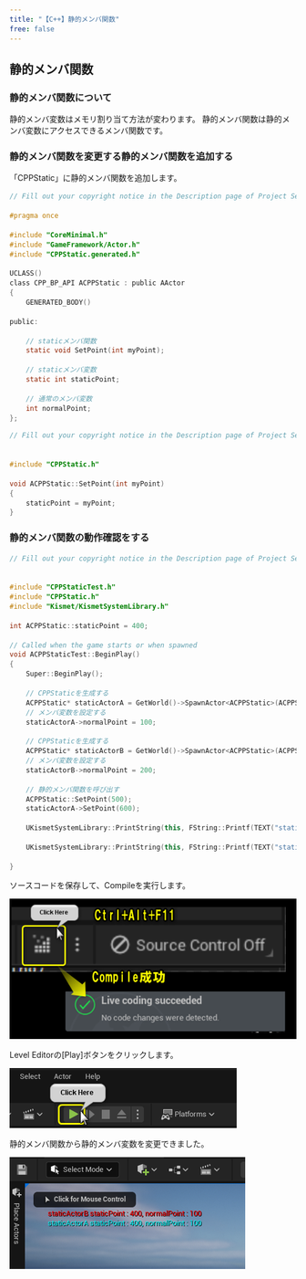```yaml
---
title: "【C++】静的メンバ関数"
free: false
---
```


## 静的メンバ関数

### 静的メンバ関数について

静的メンバ変数はメモリ割り当て方法が変わります。
静的メンバ関数は静的メンバ変数にアクセスできるメンバ関数です。


### 静的メンバ関数を変更する静的メンバ関数を追加する

「CPPStatic」に静的メンバ関数を追加します。

```cpp:CPPStatic.h
// Fill out your copyright notice in the Description page of Project Settings.

#pragma once

#include "CoreMinimal.h"
#include "GameFramework/Actor.h"
#include "CPPStatic.generated.h"

UCLASS()
class CPP_BP_API ACPPStatic : public AActor
{
	GENERATED_BODY()
	
public:
	
	// staticメンバ関数
	static void SetPoint(int myPoint);

	// staticメンバ変数
	static int staticPoint;

	// 通常のメンバ変数
	int normalPoint;
};

```

```cpp:CPPParentVirtual.cpp
// Fill out your copyright notice in the Description page of Project Settings.


#include "CPPStatic.h"

void ACPPStatic::SetPoint(int myPoint)
{
	staticPoint = myPoint;
}

```

### 静的メンバ関数の動作確認をする


```cpp:CPPStaticTest.cpp
// Fill out your copyright notice in the Description page of Project Settings.


#include "CPPStaticTest.h"
#include "CPPStatic.h"
#include "Kismet/KismetSystemLibrary.h"

int ACPPStatic::staticPoint = 400;

// Called when the game starts or when spawned
void ACPPStaticTest::BeginPlay()
{
	Super::BeginPlay();

	// CPPStaticを生成する
	ACPPStatic* staticActorA = GetWorld()->SpawnActor<ACPPStatic>(ACPPStatic::StaticClass());
	// メンバ変数を設定する
	staticActorA->normalPoint = 100;

	// CPPStaticを生成する
	ACPPStatic* staticActorB = GetWorld()->SpawnActor<ACPPStatic>(ACPPStatic::StaticClass());
	// メンバ変数を設定する
	staticActorB->normalPoint = 200;

	// 静的メンバ関数を呼び出す
	ACPPStatic::SetPoint(500);
	staticActorA->SetPoint(600);

	UKismetSystemLibrary::PrintString(this, FString::Printf(TEXT("staticActorA staticPoint : %d, normalPoint : %d"), ACPPStatic::staticPoint, staticActorA->normalPoint), true, true, FColor::Cyan, 10.f);

	UKismetSystemLibrary::PrintString(this, FString::Printf(TEXT("staticActorB staticPoint : %d, normalPoint : %d"), staticActorB->staticPoint, staticActorB->normalPoint), true, true, FColor::Red, 10.f);

}

```

ソースコードを保存して、Compileを実行します。

![](/images/books/ue5_starter_cpp_and_bp_001/chap_03_constructor_destructor/2022-07-24-15-49-43.png)

Level Editorの[Play]ボタンをクリックします。

![](/images/books/ue5_starter_cpp_and_bp_001/chap_03_constructor_destructor/2022-07-24-15-50-06.png)

静的メンバ関数から静的メンバ変数を変更できました。

![](/images/books/ue5_starter_cpp_and_bp_001/chap_03_cpp-static_variable_and_function/2022-09-23-23-28-32.png)

